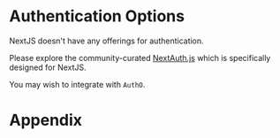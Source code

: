 # Authentication Options

NextJS doesn't have any offerings for authentication.

Please explore the community-curated [NextAuth.js](https://next-auth.js.org/getting-started/introduction) which is specifically designed for NextJS.

You may wish to integrate with `AuthO`.
# Appendix